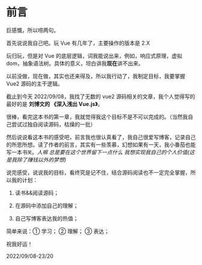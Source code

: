 # 前言

巨感慨，所以唠两句。

首先说说我自己吧。玩 Vue 有几年了，主要操作的版本是 2.X

玩归玩，但是对 Vue 的底层逻辑，词我能说出来，例如，响应式原理，虚拟 dom，抽象语法树。具体的意义，坦白讲我**现在**讲不出来。

以前没做，现在做，其实也还来得及，所以我行动了，我制定目标，我要掌握 Vue2 源码的主干逻辑。

截止到今天 2022/09/08，我找了无数的 vue2 源码相关的文章，我个人觉得写的最好的是 **刘博文的 《深入浅出 Vue.js》**。

很棒，看完这本书的第一章，我就觉得我这个目标不是不可以完成的。（当然我自己尝试过独自阅读源码，枯燥的一批）

然后说说看这本书的感受吧，前言我也很认真看了，我自己很爱写博客，记录自己的所思所想。读了作者的前言，其实有一些羡慕，幻想如果有一天，我小番茄也能写一本书`笑`。_人嘛 总是要在这个世界留下一点什么 我想实现我自己的个人价值(这是我除了赚钱以外的梦想)_

说完感受，说说我的目标，看终究是记不住，结合源码阅读也不一定完全掌握，所以我的计划：

1. 读书&&阅读源码；

2. 在源码中添加自己的理解；

3. 自己写博客表达我的热值；

简单来说：① 学习； ② 理解； ③ 表达；

祝我好运！

2022/09/08-23/20
